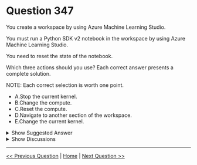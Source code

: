 # Question 347

You create a workspace by using Azure Machine Learning Studio.

You must run a Python SDK v2 notebook in the workspace by using Azure Machine Learning Studio.

You need to reset the state of the notebook.

Which three actions should you use? Each correct answer presents a complete solution.

NOTE: Each correct selection is worth one point.

- A.Stop the current kernel.
- B.Change the compute.
- C.Reset the compute.
- D.Navigate to another section of the workspace.
- E.Change the current kernel.

<details>
  <summary>Show Suggested Answer</summary>

<strong>BCE</strong><br>

</details>

<details>
  <summary>Show Discussions</summary>

<blockquote><p><strong>PI_Team</strong> <code>(Sat 24 Feb 2024 14:51)</code> - <em>Upvotes: 6</em></p><p>Stopping the current kernel will indeed interrupt the execution of the notebook, but it will not reset the state of the notebook. To reset the state of a Python SDK v2 notebook in an Azure Machine Learning Studio workspace, you can perform any of the following actions: B. Change the compute to switch to a different compute instance and reset the state of the notebook. C. Reset the compute to restart the compute instance running the notebook and reset its state. E. Change the current kernel to switch to a different kernel and reset the state of the notebook.

It&#x27;s easy, just try it in Azure notebook and you&#x27;ll see :)

SaM</p></blockquote>

<blockquote><p><strong>kay1101</strong> <code>(Sun 24 Nov 2024 02:09)</code> - <em>Upvotes: 1</em></p><p>These actions will reset the notebook state and will reset all variables in the notebook.
Action	                 Result
Change the kernel	Notebook uses new kernel
Switch compute	Notebook automatically uses the new compute.
Reset compute	Starts again when you try to run a cell
Stop compute	No cells will run
Open notebook in Jupyter or JupyterLab	Notebook opened in a new tab.

reference:https://learn.microsoft.com/en-us/azure/machine-learning/how-to-run-jupyter-notebooks?view=azureml-api-2#change-the-notebook-environment</p></blockquote>

<blockquote><p><strong>kay1101</strong> <code>(Sun 24 Nov 2024 02:11)</code> - <em>Upvotes: 1</em></p><p>seems like the format is a mess.
Actions:
Change the kernel
Switch compute
Reset compute
Stop compute	
Open notebook in Jupyter or JupyterLab</p></blockquote>
<blockquote><p><strong>abcd9999</strong> <code>(Fri 02 Feb 2024 07:09)</code> - <em>Upvotes: 1</em></p><p>A. Stop the current kernel: This action stops the current Python kernel that is running the notebook. Stopping the kernel will clear any variables or state that was previously defined during the notebook execution.

D. Navigate to another section of the workspace: Moving to another section of the workspace, such as opening a different notebook or going to the &quot;Experiments&quot; section, effectively resets the notebook&#x27;s execution state.

E. Change the current kernel: Changing the current Python kernel to a new one can effectively reset the notebook&#x27;s execution state, similar to stopping the current kernel.</p></blockquote>

<blockquote><p><strong>phdykd</strong> <code>(Fri 26 Jan 2024 20:02)</code> - <em>Upvotes: 3</em></p><p>A. Stop the current kernel.
C. Reset the compute.
E. Change the current kernel.</p></blockquote>
<blockquote><p><strong>damaldon</strong> <code>(Fri 05 Jan 2024 22:16)</code> - <em>Upvotes: 2</em></p><p>Correct.
These actions will reset the notebook state and will reset all variables in the notebook.
Action 	Result
Change the kernel 	Notebook uses new kernel
Switch compute 	Notebook automatically uses the new compute.
Reset compute 	Starts again when you try to run a cell
Stop compute 	No cells will run
Open notebook in Jupyter or JupyterLab 	Notebook opened in a new tab.</p></blockquote>

</details>

---

[<< Previous Question](question_346.md) | [Home](../index.md) | [Next Question >>](question_348.md)
